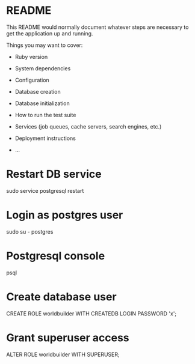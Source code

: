 # README

This README would normally document whatever steps are necessary to get the
application up and running.

Things you may want to cover:

* Ruby version

* System dependencies

* Configuration

* Database creation

* Database initialization

* How to run the test suite

* Services (job queues, cache servers, search engines, etc.)

* Deployment instructions

* ...

# Restart DB service
sudo service postgresql restart

# Login as postgres user
sudo su - postgres

# Postgresql console
psql

# Create database user
CREATE ROLE worldbuilder WITH CREATEDB LOGIN PASSWORD 'x';

# Grant superuser access
ALTER ROLE worldbuilder WITH SUPERUSER;
